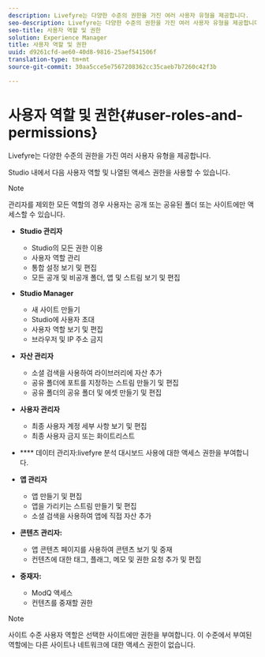 ```yaml
---
description: Livefyre는 다양한 수준의 권한을 가진 여러 사용자 유형을 제공합니다.
seo-description: Livefyre는 다양한 수준의 권한을 가진 여러 사용자 유형을 제공합니다.
seo-title: 사용자 역할 및 권한
solution: Experience Manager
title: 사용자 역할 및 권한
uuid: d9261cfd-ae60-40d8-9816-25aef541506f
translation-type: tm+mt
source-git-commit: 30aa5cce5e7567208362cc35caeb7b7260c42f3b

---
```



# 사용자 역할 및 권한{#user-roles-and-permissions}

Livefyre는 다양한 수준의 권한을 가진 여러 사용자 유형을 제공합니다.

Studio 내에서 다음 사용자 역할 및 나열된 액세스 권한을 사용할 수 있습니다.

>[!NOTE]
>
>관리자를 제외한 모든 역할의 경우 사용자는 공개 또는 공유된 폴더 또는 사이트에만 액세스할 수 있습니다.

* **Studio 관리자**
   * Studio의 모든 권한 이용
   * 사용자 역할 관리
   * 통합 설정 보기 및 편집
   * 모든 공개 및 비공개 폴더, 앱 및 스트림 보기 및 편집

* **Studio Manager**
   * 새 사이트 만들기
   * Studio에 사용자 초대
   * 사용자 역할 보기 및 편집
   * 브라우저 및 IP 주소 금지

* **자산 관리자**
   * 소셜 검색을 사용하여 라이브러리에 자산 추가
   * 공유 폴더에 포트를 지정하는 스트림 만들기 및 편집
   * 공유 폴더의 공유 폴더 및 에셋 만들기 및 편집

* **사용자 관리자**
   * 최종 사용자 계정 세부 사항 보기 및 편집
   * 최종 사용자 금지 또는 화이트리스트

* **** 데이터 관리자:livefyre 분석 대시보드 사용에 대한 액세스 권한을 부여합니다.
* **앱 관리자**
   * 앱 만들기 및 편집
   * 앱을 가리키는 스트림 만들기 및 편집
   * 소셜 검색을 사용하여 앱에 직접 자산 추가

* **콘텐츠 관리자:**
   * 앱 콘텐츠 페이지를 사용하여 콘텐츠 보기 및 중재
   * 컨텐츠에 대한 태그, 플래그, 메모 및 권한 요청 추가 및 편집

* **중재자:**
   * ModQ 액세스
   * 컨텐츠를 중재할 권한

>[!NOTE]
>
>사이트 수준 사용자 역할은 선택한 사이트에만 권한을 부여합니다. 이 수준에서 부여된 역할에는 다른 사이트나 네트워크에 대한 액세스 권한이 없습니다.
